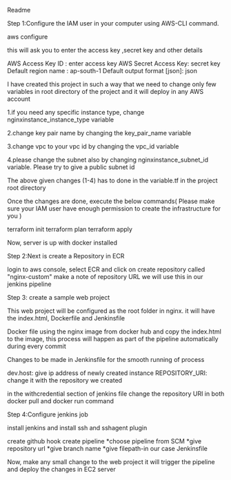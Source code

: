 Readme 

Step 1:Configure the IAM user in your computer using AWS-CLI command.

aws configure

this will ask you to enter the access key ,secret key and other details

AWS Access Key ID : enter access key
AWS Secret Access Key: secret key
Default region name : ap-south-1
Default output format [json]: json

I have created this project in such a way that we need to change only few variables in root directory of the project and it will deploy in any AWS account

1.if you need any specific instance type, change nginxinstance_instance_type variable

2.change key pair name by changing the key_pair_name variable

3.change vpc to your vpc id by changing the vpc_id variable

4.please change the subnet also by changing nginxinstance_subnet_id variable. Please try to give a public subnet id

The above given changes (1-4) has to done in the variable.tf in the project root directory

Once the changes are done, execute the below commands( Please make sure your IAM user  have enough permission to create the infrastructure for you )


terraform init
terraform plan
terraform apply


Now, server is up with docker installed

Step 2:Next is create a Repository in ECR

login to aws console, select ECR and click on create repository called "nginx-custom" make a note of repository URL we will use this in our jenkins pipeline


Step 3: create a sample web project 

This web project will be configured as the root folder in nginx. it will have the index.html, Dockerfile and Jenkinsfile

Docker file using the nginx image from docker hub and  copy the index.html to the image, this process will happen as part of the pipeline automatically during every commit

Changes to be made in Jenkinsfile for the smooth running of process

dev.host: give ip address of newly created instance
REPOSITORY_URI: change it with the repository we created 

in the withcredential section of jenkins file change the repository URI in both docker pull and docker run command



Step 4:Configure jenkins job 

install jenkins and install ssh and sshagent plugin

create github hook
create pipeline
  *choose pipeline from SCM
  *give repository url
  *give branch name
  *give filepath-in our case Jenkinsfile



Now, make any small change to the web project it will trigger the pipeline and deploy the changes in EC2 server














